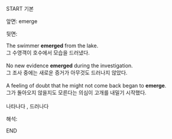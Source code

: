 START
기본

앞면:
emerge


뒷면:
<div>The swimmer <b>emerged</b> from the lake. </div><div>그 수영객이 호수에서 모습을 드러냈다.</div><div><br></div><div><div>No new evidence <b>emerged</b> during the investigation. </div><div>그 조사 중에는 새로운 증거가 아무것도 드러나지 않았다.</div></div><div><br></div><div><div>A feeling of doubt that he might not come back began to <strong>emerge</strong>. </div><div><div>그가 돌아오지 않을지도 모른다는 의심이 고개를 내밀기 시작했다.</div></div></div><div><br></div><div>나타나다 , 드러나다</div>


해석:

END